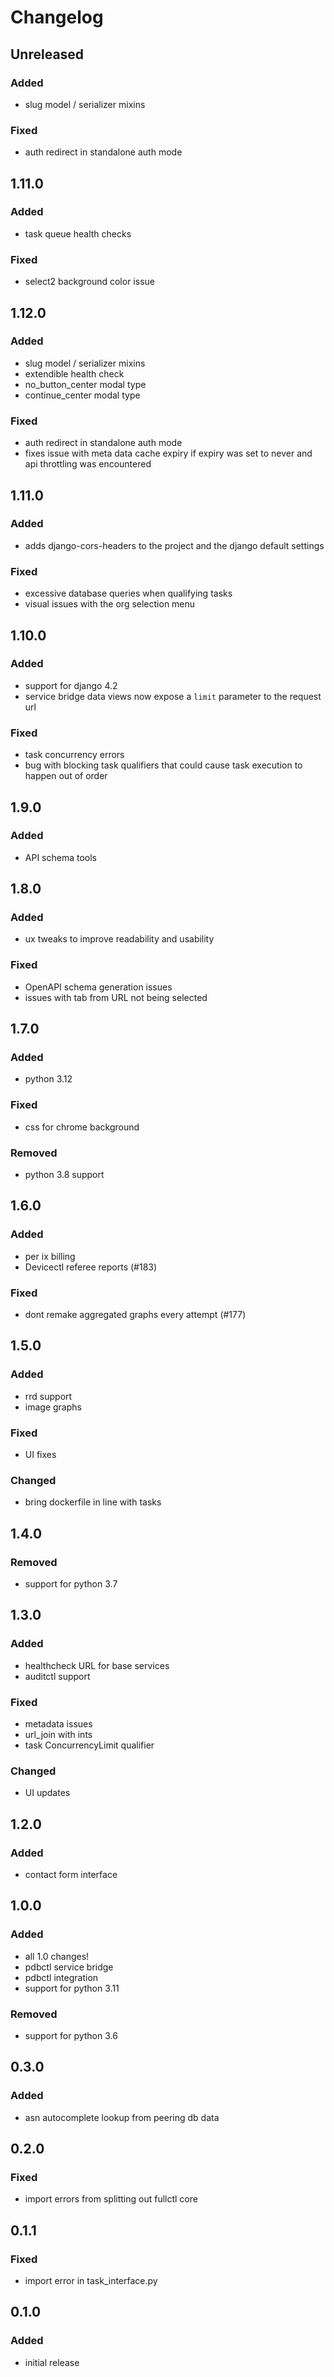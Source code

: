 # Changelog


## Unreleased
### Added
- slug model / serializer mixins
### Fixed
- auth redirect in standalone auth mode


## 1.11.0
### Added
- task queue health checks
### Fixed
- select2 background color issue


## 1.12.0
### Added
- slug model / serializer mixins
- extendible health check
- no_button_center modal type
- continue_center modal type
### Fixed
- auth redirect in standalone auth mode
- fixes issue with meta data cache expiry if expiry was set to never and api throttling was encountered


## 1.11.0
### Added
- adds django-cors-headers to the project and the django default settings
### Fixed
- excessive database queries when qualifying tasks
- visual issues with the org selection menu


## 1.10.0
### Added
- support for django 4.2
- service bridge data views now expose a `limit` parameter to the request url
### Fixed
- task concurrency errors
- bug with blocking task qualifiers that could cause task execution to happen out of order


## 1.9.0
### Added
- API schema tools


## 1.8.0
### Added
- ux tweaks to improve readability and usability
### Fixed
- OpenAPI schema generation issues
- issues with tab from URL not being selected


## 1.7.0
### Added
- python 3.12
### Fixed
- css for chrome background
### Removed
- python 3.8 support


## 1.6.0
### Added
- per ix billing
- Devicectl referee reports (#183)
### Fixed
- dont remake aggregated graphs every attempt (#177)


## 1.5.0
### Added
- rrd support
- image graphs
### Fixed
- UI fixes
### Changed
- bring dockerfile in line with tasks


## 1.4.0
### Removed
- support for python 3.7


## 1.3.0
### Added
- healthcheck URL for base services
- auditctl support
### Fixed
- metadata issues
- url_join with ints
- task ConcurrencyLimit qualifier
### Changed
- UI updates


## 1.2.0
### Added
- contact form interface


## 1.0.0
### Added
- all 1.0 changes!
- pdbctl service bridge
- pdbctl integration
- support for python 3.11
### Removed
- support for python 3.6


## 0.3.0
### Added
- asn autocomplete lookup from peering db data


## 0.2.0
### Fixed
- import errors from splitting out fullctl core


## 0.1.1
### Fixed
- import error in task_interface.py


## 0.1.0
### Added
- initial release